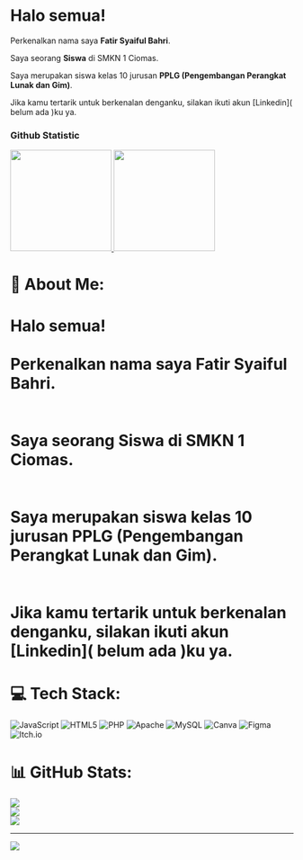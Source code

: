 # Halo semua! 

Perkenalkan nama saya **Fatir Syaiful Bahri**.<br>

Saya seorang **Siswa** di SMKN 1 Ciomas.<br>

Saya merupakan siswa kelas 10 jurusan **PPLG (Pengembangan Perangkat Lunak dan Gim)**.<br>

Jika kamu tertarik untuk berkenalan denganku, silakan ikuti akun [Linkedin]( belum ada )ku ya.

### Github Statistic
<p align="left">
<a href="https://github.com/FTRBR145">
  <img height="180em" src="https://github-readme-stats-eight-theta.vercel.app/api?username=penuliscode&show_icons=true&theme=algolia&include_all_commits=true&count_private=true"/>
  <img height="180em" src="https://github-readme-stats-eight-theta.vercel.app/api/top-langs/?username=penuliscode&layout=compact&layout=compact&theme=algolia"/>
</a>
</p>

# 💫 About Me:
# Halo semua! <br><br>Perkenalkan nama saya **Fatir Syaiful Bahri**.<br><br><br>Saya seorang **Siswa** di SMKN 1 Ciomas.<br><br><br>Saya merupakan siswa kelas 10 jurusan **PPLG (Pengembangan Perangkat Lunak dan Gim)**.<br><br><br>Jika kamu tertarik untuk berkenalan denganku, silakan ikuti akun [Linkedin]( belum ada )ku ya.<br>


# 💻 Tech Stack:
![JavaScript](https://img.shields.io/badge/javascript-%23323330.svg?style=for-the-badge&logo=javascript&logoColor=%23F7DF1E) ![HTML5](https://img.shields.io/badge/html5-%23E34F26.svg?style=for-the-badge&logo=html5&logoColor=white) ![PHP](https://img.shields.io/badge/php-%23777BB4.svg?style=for-the-badge&logo=php&logoColor=white) ![Apache](https://img.shields.io/badge/apache-%23D42029.svg?style=for-the-badge&logo=apache&logoColor=white) ![MySQL](https://img.shields.io/badge/mysql-4479A1.svg?style=for-the-badge&logo=mysql&logoColor=white) ![Canva](https://img.shields.io/badge/Canva-%2300C4CC.svg?style=for-the-badge&logo=Canva&logoColor=white) ![Figma](https://img.shields.io/badge/figma-%23F24E1E.svg?style=for-the-badge&logo=figma&logoColor=white) ![Itch.io](https://img.shields.io/badge/Itch-%23FF0B34.svg?style=for-the-badge&logo=Itch.io&logoColor=white)
# 📊 GitHub Stats:
![](https://github-readme-stats.vercel.app/api?username=FTRBR145&theme=nightowl&hide_border=false&include_all_commits=false&count_private=false)<br/>
![](https://nirzak-streak-stats.vercel.app/?user=FTRBR145&theme=nightowl&hide_border=false)<br/>
![](https://github-readme-stats.vercel.app/api/top-langs/?username=FTRBR145&theme=nightowl&hide_border=false&include_all_commits=false&count_private=false&layout=compact)

---
[![](https://visitcount.itsvg.in/api?id=FTRBR145&icon=0&color=0)](https://visitcount.itsvg.in)

<!-- Proudly created with GPRM ( https://gprm.itsvg.in ) -->